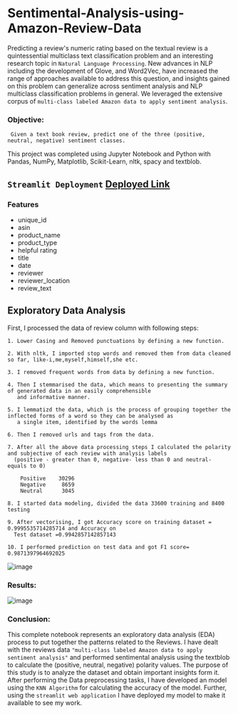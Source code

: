 # Sentimental-Analysis-using-Amazon-Review-Data

Predicting a review's numeric rating based on the textual review is a quintessential multiclass text classification problem and an interesting research topic in ```Natural Language Processing```. New advances in NLP including the development of Glove, and Word2Vec, have increased the range of approaches available to address this question, and insights gained on this problem can generalize across sentiment analysis and NLP multiclass classification problems in general. We leveraged the extensive corpus of ```multi-class labeled Amazon data to apply sentiment analysis```.

### Objective:
     Given a text book review, predict one of the three (positive, neutral, negative) sentiment classes.

This project was completed using Jupyter Notebook and Python with Pandas, NumPy, Matplotlib, Scikit-Learn, nltk, spacy and textblob.

## `Streamlit Deployment` [Deployed Link](https://share.streamlit.io/uttej2001/multiclass-text-sentiment-analysis/main/app.py)


### Features
- unique_id
- asin
- product_name
- product_type
- helpful	rating
- title
- date
- reviewer
- reviewer_location
- review_text

## Exploratory Data Analysis

First, I processed the data of review column with following steps:

    1. Lower Casing and Removed punctuations by defining a new function.
    
    2. With nltk, I imported stop words and removed them from data cleaned so far, like-i,me,myself,himself,she etc.
    
    3. I removed frequent words from data by defining a new function.
    
    4. Then I stemmarised the data, which means to presenting the summary of generated data in an easily comprehensible
       and informative manner.
       
    5. I lemmatizd the data, which is the process of grouping together the inflected forms of a word so they can be analysed as
       a single item, identified by the words lemma
      
    6. Then I removed urls and tags from the data.
    
    7. After all the above data processing steps I calculated the polarity and subjective of each review with analysis labels 
      (positive - greater than 0, negative- less than 0 and neutral- equals to 0)
      
        Positive    30296
        Negative     8659
        Neutral      3045
        
    8. I started data modeling, divided the data 33600 training and 8400 testing 
    
    9. After vectorising, I got Accuracy score on training dataset = 0.9995535714285714 and Accuracy on 
      Test dataset =0.9942857142857143
      
    10. I performed prediction on test data and got F1 score= 0.9871397964692025
    
    
![image](https://user-images.githubusercontent.com/72940291/148496085-363e4c29-b46e-4242-a227-c1dfa9f9e1e3.png)
    
  ### Results:
![image](https://user-images.githubusercontent.com/72940291/148496264-c40e2ac4-54d7-4267-af29-43d72a259682.png)

 ### Conclusion:       
   This complete notebook represents an exploratory data analysis (EDA) process to put together the patterns related to the Reviews. I have dealt with the reviews data `"multi-class labeled Amazon data to apply sentiment analysis"` and performed sentimental analysis using the textblob to calculate the (positive, neutral, negative) polarity values.  The purpose of this study is to analyze the dataset and obtain important insights form it. After performing the Data preprocessing tasks, I have developed an model using the `KNN Algorithm` for calculating the accuracy of the model. Further, using the `streamlit web application` I have deployed my model to make it available to see my work.
